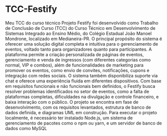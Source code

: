 # TCC-Festify
Meu TCC do curso técnico
Projeto Festify foi desenvolvido como Trabalho de Conclusão de Curso (TCC) do Curso Técnico em Desenvolvimento de Sistemas Integrado ao Ensino Médio, do Colégio Estadual João Manoel Mondrone, localizado em Medianeira-PR. O principal propósito do sistema é oferecer uma solução digital completa e intuitiva para o gerenciamento de eventos, voltado tanto para organizadores quanto para participantes. A plataforma permite a criação personalizada de páginas de eventos, gerenciamento e venda de ingressos (com diferentes categorias como normal, VIP e combos), além de funcionalidades de marketing para promover os eventos, como envio de convites, notificações, cupons e integração com redes sociais. O sistema também disponibiliza suporte via chat e oferece uma experiência fluida em diferentes dispositivos. Com base em requisitos funcionais e não funcionais bem definidos, o Festify busca resolver problemas identificados no setor de eventos, como a falta de plataformas completas, dificuldades na divulgação e controle financeiro, e baixa interação com o público. O projeto se encontra em fase de desenvolvimento, com os requisitos levantados, estrutura de banco de dados definida, e diagramas UML em construção. Para executar o projeto localmente, é necessário ter instalado Node.js, um sistema de gerenciamento de pacotes como o npm ou yarn, e um servidor de banco de dados como MySQL

